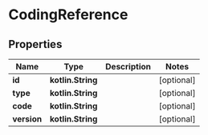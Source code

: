 
# CodingReference

## Properties
Name | Type | Description | Notes
------------ | ------------- | ------------- | -------------
**id** | **kotlin.String** |  |  [optional]
**type** | **kotlin.String** |  |  [optional]
**code** | **kotlin.String** |  |  [optional]
**version** | **kotlin.String** |  |  [optional]



